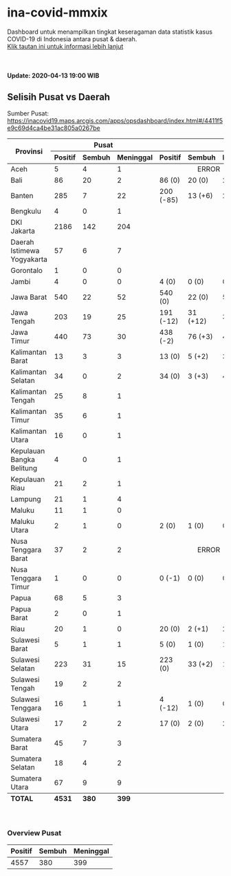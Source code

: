 # ina-covid-mmxix
Dashboard untuk menampilkan tingkat keseragaman data statistik kasus COVID-19 di Indonesia antara pusat & daerah. \
[Klik tautan ini untuk informasi lebih lanjut](INFO.md)

<br>

#### Update: 2020-04-13 19:00 WIB
## Selisih Pusat vs Daerah
Sumber Pusat: https://inacovid19.maps.arcgis.com/apps/opsdashboard/index.html#/4411f5e9c69d4ca4be31ac805a0267be
<table>
    <thead>
        <tr>
            <th rowspan=2 style="text-align:center">Provinsi</th>
            <th colspan=3 style="text-align:center">Pusat</th>
            <th colspan=4 style="text-align:center">Daerah</th>
        </tr>
        <tr>
            <th>Positif</th>
            <th>Sembuh</th>
            <th>Meninggal</th>
            <th>Positif</th>
            <th>Sembuh</th>
            <th>Meninggal</th>
            <th>Sumber</th>
        </tr>
    </thead>
    <tbody>
        <tr><td class="province">Aceh</td><td class="national-positive">5</td><td class="national-recover">4</td><td class="national-dead">1</td><td class="regional-error" colspan=3 style="text-align:center">ERROR</td><td class="regional-source"><a href="https://covid19.acehprov.go.id">https://covid19.acehprov.go.id</a></td></tr>
        <tr><td class="province">Bali</td><td class="national-positive">86</td><td class="national-recover">20</td><td class="national-dead">2</td><td class="regional-positive">86 <span class="diff-positive">(0)</span></td><td class="regional-recover">20 <span class="diff-recover">(0)</span></td><td class="regional-dead">2 <span class="diff-dead">(0)</span></td><td class="regional-source"><a href="https://infocorona.baliprov.go.id">https://infocorona.baliprov.go.id</a></td></tr>
        <tr><td class="province">Banten</td><td class="national-positive">285</td><td class="national-recover">7</td><td class="national-dead">22</td><td class="regional-positive">200 <span class="diff-positive">(-85)</span></td><td class="regional-recover">13 <span class="diff-recover">(+6)</span></td><td class="regional-dead">27 <span class="diff-dead">(+5)</span></td><td class="regional-source"><a href="https://infocorona.bantenprov.go.id">https://infocorona.bantenprov.go.id</a></td></tr>
        <tr><td class="province">Bengkulu</td><td class="national-positive">4</td><td class="national-recover">0</td><td class="national-dead">1</td><td class="regional-unknown" colspan=4></td></tr>
        <tr><td class="province">DKI Jakarta</td><td class="national-positive">2186</td><td class="national-recover">142</td><td class="national-dead">204</td><td class="regional-unknown" colspan=4></td></tr>
        <tr><td class="province">Daerah Istimewa Yogyakarta</td><td class="national-positive">57</td><td class="national-recover">6</td><td class="national-dead">7</td><td class="regional-unknown" colspan=4></td></tr>
        <tr><td class="province">Gorontalo</td><td class="national-positive">1</td><td class="national-recover">0</td><td class="national-dead">0</td><td class="regional-unknown" colspan=4></td></tr>
        <tr><td class="province">Jambi</td><td class="national-positive">4</td><td class="national-recover">0</td><td class="national-dead">0</td><td class="regional-positive">4 <span class="diff-positive">(0)</span></td><td class="regional-recover">0 <span class="diff-recover">(0)</span></td><td class="regional-dead">0 <span class="diff-dead">(0)</span></td><td class="regional-source"><a href="http://corona.jambiprov.go.id">http://corona.jambiprov.go.id</a></td></tr>
        <tr><td class="province">Jawa Barat</td><td class="national-positive">540</td><td class="national-recover">22</td><td class="national-dead">52</td><td class="regional-positive">540 <span class="diff-positive">(0)</span></td><td class="regional-recover">22 <span class="diff-recover">(0)</span></td><td class="regional-dead">52 <span class="diff-dead">(0)</span></td><td class="regional-source"><a href="https://pikobar.jabarprov.go.id">https://pikobar.jabarprov.go.id</a></td></tr>
        <tr><td class="province">Jawa Tengah</td><td class="national-positive">203</td><td class="national-recover">19</td><td class="national-dead">25</td><td class="regional-positive">191 <span class="diff-positive">(-12)</span></td><td class="regional-recover">31 <span class="diff-recover">(+12)</span></td><td class="regional-dead">34 <span class="diff-dead">(+9)</span></td><td class="regional-source"><a href="https://corona.jatengprov.go.id">https://corona.jatengprov.go.id</a></td></tr>
        <tr><td class="province">Jawa Timur</td><td class="national-positive">440</td><td class="national-recover">73</td><td class="national-dead">30</td><td class="regional-positive">438 <span class="diff-positive">(-2)</span></td><td class="regional-recover">76 <span class="diff-recover">(+3)</span></td><td class="regional-dead">40 <span class="diff-dead">(+10)</span></td><td class="regional-source"><a href="https://infocovid19.jatimprov.go.id">https://infocovid19.jatimprov.go.id</a></td></tr>
        <tr><td class="province">Kalimantan Barat</td><td class="national-positive">13</td><td class="national-recover">3</td><td class="national-dead">3</td><td class="regional-positive">13 <span class="diff-positive">(0)</span></td><td class="regional-recover">5 <span class="diff-recover">(+2)</span></td><td class="regional-dead">3 <span class="diff-dead">(0)</span></td><td class="regional-source"><a href="https://dinkes.kalbarprov.go.id/covid-19">https://dinkes.kalbarprov.go.id/covid-19</a></td></tr>
        <tr><td class="province">Kalimantan Selatan</td><td class="national-positive">34</td><td class="national-recover">0</td><td class="national-dead">2</td><td class="regional-positive">34 <span class="diff-positive">(0)</span></td><td class="regional-recover">3 <span class="diff-recover">(+3)</span></td><td class="regional-dead">4 <span class="diff-dead">(+2)</span></td><td class="regional-source"><a href="https://corona.kalselprov.go.id">https://corona.kalselprov.go.id</a></td></tr>
        <tr><td class="province">Kalimantan Tengah</td><td class="national-positive">25</td><td class="national-recover">8</td><td class="national-dead">1</td><td class="regional-unknown" colspan=4></td></tr>
        <tr><td class="province">Kalimantan Timur</td><td class="national-positive">35</td><td class="national-recover">6</td><td class="national-dead">1</td><td class="regional-unknown" colspan=4></td></tr>
        <tr><td class="province">Kalimantan Utara</td><td class="national-positive">16</td><td class="national-recover">0</td><td class="national-dead">1</td><td class="regional-unknown" colspan=4></td></tr>
        <tr><td class="province">Kepulauan Bangka Belitung</td><td class="national-positive">4</td><td class="national-recover">0</td><td class="national-dead">1</td><td class="regional-unknown" colspan=4></td></tr>
        <tr><td class="province">Kepulauan Riau</td><td class="national-positive">21</td><td class="national-recover">2</td><td class="national-dead">1</td><td class="regional-unknown" colspan=4></td></tr>
        <tr><td class="province">Lampung</td><td class="national-positive">21</td><td class="national-recover">1</td><td class="national-dead">4</td><td class="regional-unknown" colspan=4></td></tr>
        <tr><td class="province">Maluku</td><td class="national-positive">11</td><td class="national-recover">1</td><td class="national-dead">0</td><td class="regional-unknown" colspan=4></td></tr>
        <tr><td class="province">Maluku Utara</td><td class="national-positive">2</td><td class="national-recover">1</td><td class="national-dead">0</td><td class="regional-positive">2 <span class="diff-positive">(0)</span></td><td class="regional-recover">1 <span class="diff-recover">(0)</span></td><td class="regional-dead">0 <span class="diff-dead">(0)</span></td><td class="regional-source"><a href="http://corona.malutprov.go.id">http://corona.malutprov.go.id</a></td></tr>
        <tr><td class="province">Nusa Tenggara Barat</td><td class="national-positive">37</td><td class="national-recover">2</td><td class="national-dead">2</td><td class="regional-error" colspan=3 style="text-align:center">ERROR</td><td class="regional-source"><a href="https://corona.ntbprov.go.id">https://corona.ntbprov.go.id</a></td></tr>
        <tr><td class="province">Nusa Tenggara Timur</td><td class="national-positive">1</td><td class="national-recover">0</td><td class="national-dead">0</td><td class="regional-positive">0 <span class="diff-positive">(-1)</span></td><td class="regional-recover">0 <span class="diff-recover">(0)</span></td><td class="regional-dead">0 <span class="diff-dead">(0)</span></td><td class="regional-source"><a href="https://covid19.nttprov.go.id">https://covid19.nttprov.go.id</a></td></tr>
        <tr><td class="province">Papua</td><td class="national-positive">68</td><td class="national-recover">5</td><td class="national-dead">3</td><td class="regional-unknown" colspan=4></td></tr>
        <tr><td class="province">Papua Barat</td><td class="national-positive">2</td><td class="national-recover">0</td><td class="national-dead">1</td><td class="regional-unknown" colspan=4></td></tr>
        <tr><td class="province">Riau</td><td class="national-positive">20</td><td class="national-recover">1</td><td class="national-dead">0</td><td class="regional-positive">20 <span class="diff-positive">(0)</span></td><td class="regional-recover">2 <span class="diff-recover">(+1)</span></td><td class="regional-dead">2 <span class="diff-dead">(+2)</span></td><td class="regional-source"><a href="https://corona.riau.go.id">https://corona.riau.go.id</a></td></tr>
        <tr><td class="province">Sulawesi Barat</td><td class="national-positive">5</td><td class="national-recover">1</td><td class="national-dead">1</td><td class="regional-positive">5 <span class="diff-positive">(0)</span></td><td class="regional-recover">1 <span class="diff-recover">(0)</span></td><td class="regional-dead">1 <span class="diff-dead">(0)</span></td><td class="regional-source"><a href="https://covid19.sulbarprov.go.id">https://covid19.sulbarprov.go.id</a></td></tr>
        <tr><td class="province">Sulawesi Selatan</td><td class="national-positive">223</td><td class="national-recover">31</td><td class="national-dead">15</td><td class="regional-positive">223 <span class="diff-positive">(0)</span></td><td class="regional-recover">33 <span class="diff-recover">(+2)</span></td><td class="regional-dead">16 <span class="diff-dead">(+1)</span></td><td class="regional-source"><a href="https://covid19.sulselprov.go.id">https://covid19.sulselprov.go.id</a></td></tr>
        <tr><td class="province">Sulawesi Tengah</td><td class="national-positive">19</td><td class="national-recover">2</td><td class="national-dead">2</td><td class="regional-unknown" colspan=4></td></tr>
        <tr><td class="province">Sulawesi Tenggara</td><td class="national-positive">16</td><td class="national-recover">1</td><td class="national-dead">1</td><td class="regional-positive">4 <span class="diff-positive">(-12)</span></td><td class="regional-recover">1 <span class="diff-recover">(0)</span></td><td class="regional-dead">0 <span class="diff-dead">(-1)</span></td><td class="regional-source"><a href="https://dinkes.sultraprov.go.id">https://dinkes.sultraprov.go.id</a></td></tr>
        <tr><td class="province">Sulawesi Utara</td><td class="national-positive">17</td><td class="national-recover">2</td><td class="national-dead">2</td><td class="regional-positive">17 <span class="diff-positive">(0)</span></td><td class="regional-recover">2 <span class="diff-recover">(0)</span></td><td class="regional-dead">2 <span class="diff-dead">(0)</span></td><td class="regional-source"><a href="https://corona.sulutprov.go.id">https://corona.sulutprov.go.id</a></td></tr>
        <tr><td class="province">Sumatera Barat</td><td class="national-positive">45</td><td class="national-recover">7</td><td class="national-dead">3</td><td class="regional-unknown" colspan=4></td></tr>
        <tr><td class="province">Sumatera Selatan</td><td class="national-positive">18</td><td class="national-recover">4</td><td class="national-dead">2</td><td class="regional-unknown" colspan=4></td></tr>
        <tr><td class="province">Sumatera Utara</td><td class="national-positive">67</td><td class="national-recover">9</td><td class="national-dead">9</td><td class="regional-unknown" colspan=4></td></tr>
    </tbody>
    <tfoot>
        <tr>
            <td><b>TOTAL</b></td>
            <td><b>4531</b></td>
            <td><b>380</b></td>
            <td><b>399</b></td>
            <td colspan=4></td>
        </tr>
    </tfoot>
</table>
<br>

### Overview Pusat
| Positif | Sembuh | Meninggal |
|--|--|--|
| 4557 | 380 | 399 |